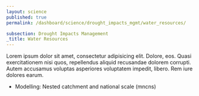 ```yaml
---
layout: science
published: true
permalink: /dashboard/science/drought_impacts_mgmt/water_resources/

subsection: Drought Impacts Management
_title: Water Resources
---
```

Lorem ipsum dolor sit amet, consectetur adipisicing elit. Dolore, eos. Quasi exercitationem nisi quos, repellendus aliquid recusandae dolorem corrupti. Autem accusamus voluptas asperiores voluptatem impedit, libero. Rem iure dolores earum.

* Modelling: Nested catchment and national scale (mncns)